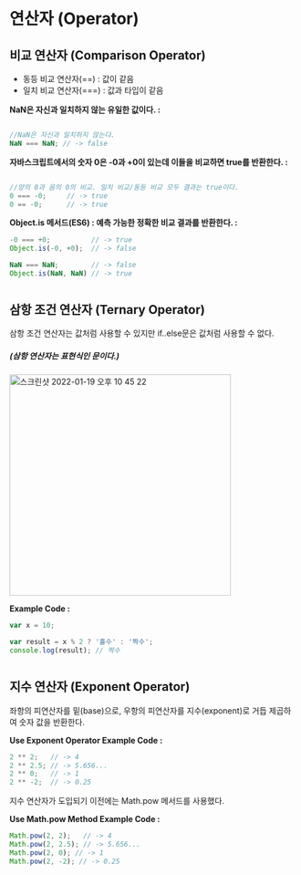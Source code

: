 # 연산자 (Operator) #

## 비교 연산자 (Comparison Operator) ##
+ 동등 비교 연산자(==) : 값이 같음
+ 일치 비교 연산자(===) : 값과 타입이 같음

**NaN은 자신과 일치하지 않는 유일한 값이다. :**

``` javascript

//NaN은 자신과 일치하지 않는다.
NaN === NaN; // -> false
```


**자바스크립트에서의 숫자 0은 -0과 +0이 있는데 이들을 비교하면 true를 반환한다. :**
``` javascript

//양의 0과 음의 0의 비교. 일치 비교/동등 비교 모두 결과는 true이다.
0 === -0;     // -> true
0 == -0;      // -> true
```

**Object.is 메서드(ES6) : 예측 가능한 정확한 비교 결과를 반환한다. :**
``` javascript
-0 === +0;          // -> true
Object.is(-0, +0);  // -> false

NaN === NaN;        // -> false
Object.is(NaN, NaN) // -> true
```

#

## 삼항 조건 연산자 (Ternary Operator) ##

삼항 조건 연산자는 값처럼 사용할 수 있지만 if..else문은 값처럼 사용할 수 없다.

##### _(삼항 연산자는 표현식인 문이다.)_

<img width="388" alt="스크린샷 2022-01-19 오후 10 45 22" src="https://user-images.githubusercontent.com/89209626/150142869-f66ac61d-18f8-41fb-a4ab-b0cc67996723.png">


**Example Code :**
``` javascript
var x = 10;

var result = x % 2 ? '홀수' : '짝수';
console.log(result); // 짝수
```

#

## 지수 연산자 (Exponent Operator) ##

좌항의 피연산자를 밑(base)으로, 우항의 피연산자를 지수(exponent)로 거듭 제곱하여 숫자 값을 반환한다.

**Use Exponent Operator Example Code :**
``` javascript
2 ** 2;   // -> 4
2 ** 2.5; // -> 5.656...
2 ** 0;   // -> 1
2 ** -2;  // -> 0.25
```

지수 연산자가 도입되기 이전에는 Math.pow 메서드를 사용했다.

**Use Math.pow Method Example Code :**
``` javascript
Math.pow(2, 2);   // -> 4
Math.pow(2, 2.5); // -> 5.656...
Math.pow(2, 0); // -> 1
Math.pow(2, -2); // -> 0.25
```